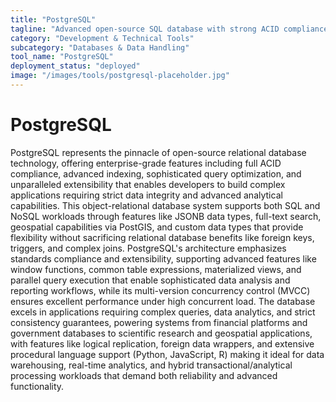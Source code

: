 ```yaml
---
title: "PostgreSQL"
tagline: "Advanced open-source SQL database with strong ACID compliance and extensibility"
category: "Development & Technical Tools"
subcategory: "Databases & Data Handling"
tool_name: "PostgreSQL"
deployment_status: "deployed"
image: "/images/tools/postgresql-placeholder.jpg"
---
```


# PostgreSQL

PostgreSQL represents the pinnacle of open-source relational database technology, offering enterprise-grade features including full ACID compliance, advanced indexing, sophisticated query optimization, and unparalleled extensibility that enables developers to build complex applications requiring strict data integrity and advanced analytical capabilities. This object-relational database system supports both SQL and NoSQL workloads through features like JSONB data types, full-text search, geospatial capabilities via PostGIS, and custom data types that provide flexibility without sacrificing relational database benefits like foreign keys, triggers, and complex joins. PostgreSQL's architecture emphasizes standards compliance and extensibility, supporting advanced features like window functions, common table expressions, materialized views, and parallel query execution that enable sophisticated data analysis and reporting workflows, while its multi-version concurrency control (MVCC) ensures excellent performance under high concurrent load. The database excels in applications requiring complex queries, data analytics, and strict consistency guarantees, powering systems from financial platforms and government databases to scientific research and geospatial applications, with features like logical replication, foreign data wrappers, and extensive procedural language support (Python, JavaScript, R) making it ideal for data warehousing, real-time analytics, and hybrid transactional/analytical processing workloads that demand both reliability and advanced functionality.